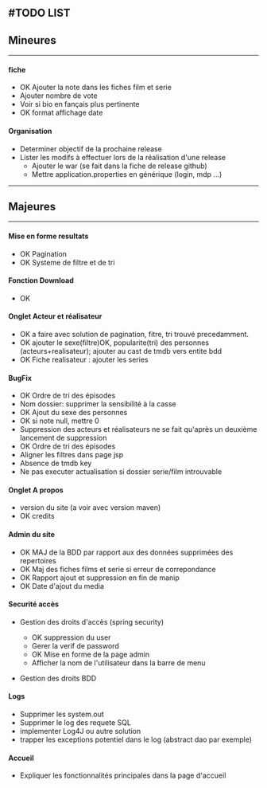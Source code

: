 #TODO LIST
--------------------
## Mineures
------------------------

#### fiche
+ OK Ajouter la note dans les fiches film et serie
+ Ajouter nombre de vote
+ Voir si bio en fançais plus pertinente
+ OK format affichage date

#### Organisation
+ Determiner objectif de la prochaine release  
+ Lister les modifs à effectuer lors de la réalisation d'une release
    + Ajouter le war (se fait dans la fiche de release github)
     + Mettre application.properties en générique (login, mdp ...)

------------------------------------
## Majeures
---------------------------------
#### Mise en forme resultats
+ OK Pagination 
+ OK Systeme de filtre et de tri

#### Fonction Download
+ OK
      
#### Onglet Acteur et réalisateur
+ OK a faire avec solution de pagination, fitre, tri trouvé precedamment.
+ OK ajouter le sexe(filtre)OK, popularite(tri) des personnes (acteurs+realisateur); ajouter au cast de tmdb vers entite bdd
+ OK Fiche realisateur : ajouter les series

#### BugFix

+ OK Ordre de tri des épisodes
+ Nom dossier: supprimer la sensibilité à la casse
+ OK Ajout du sexe des personnes
+ OK si note null, mettre 0
+ Suppression des acteurs et réalisateurs ne se fait qu'après un deuxième lancement de suppression
+ OK Ordre de tri des épisodes
+ Aligner les filtres dans page jsp
+ Absence de tmdb key
+ Ne pas executer actualisation si dossier serie/film introuvable

#### Onglet A propos
+ version du site (a voir avec version maven)
+ OK credits

#### Admin du site
+ OK MAJ de la BDD par rapport aux des données supprimées des repertoires
+ OK Maj des fiches films et serie si erreur de correpondance    
+ OK Rapport ajout et suppression en fin de manip
+ OK Date d'ajout du media

#### Securité accès
+ Gestion des droits d'accès (spring security)
    + OK suppression du user
    + Gerer la verif de password
    + OK Mise en forme de la page admin
    + Afficher la nom de l'utilisateur dans la barre de menu

+ Gestion des droits BDD

#### Logs
+ Supprimer les system.out
+ Supprimer le log des requete SQL
+ implementer Log4J ou autre solution
+ trapper les exceptions potentiel dans le log (abstract dao par exemple) 

#### Accueil
+ Expliquer les fonctionnalités principales dans la page d'accueil


